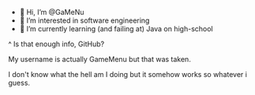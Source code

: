 - 👋 Hi, I’m @GaMeNu
- 👀 I’m interested in software engineering
- 🌱 I’m currently learning (and failing at) Java on high-school

^ Is that enough info, GitHub?

My username is actually GameMenu but that was taken.

I don't know what the hell am I doing but it somehow works so whatever i guess.

<!---
GaMeNu/GaMeNu is a ✨ special ✨ repository because its `README.md` (this file) appears on your GitHub profile.
You can click the Preview link to take a look at your changes.
--->

